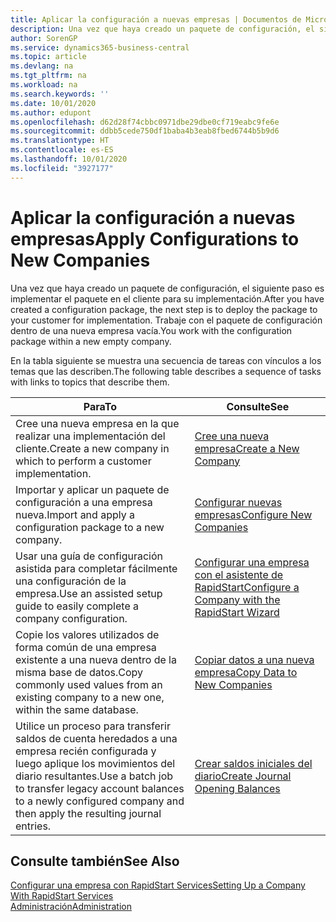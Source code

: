 ```yaml
---
title: Aplicar la configuración a nuevas empresas | Documentos de Microsoft
description: Una vez que haya creado un paquete de configuración, el siguiente paso es implementar el paquete en el cliente para su implementación. Use la configuración con una nueva empresa vacía.
author: SorenGP
ms.service: dynamics365-business-central
ms.topic: article
ms.devlang: na
ms.tgt_pltfrm: na
ms.workload: na
ms.search.keywords: ''
ms.date: 10/01/2020
ms.author: edupont
ms.openlocfilehash: d62d28f74cbbc0971dbe29dbe0cf719eabc9fe6e
ms.sourcegitcommit: ddbb5cede750df1baba4b3eab8fbed6744b5b9d6
ms.translationtype: HT
ms.contentlocale: es-ES
ms.lasthandoff: 10/01/2020
ms.locfileid: "3927177"
---
```

# <a name="apply-configurations-to-new-companies"></a><span data-ttu-id="73d1e-104">Aplicar la configuración a nuevas empresas</span><span class="sxs-lookup"><span data-stu-id="73d1e-104">Apply Configurations to New Companies</span></span>
<span data-ttu-id="73d1e-105">Una vez que haya creado un paquete de configuración, el siguiente paso es implementar el paquete en el cliente para su implementación.</span><span class="sxs-lookup"><span data-stu-id="73d1e-105">After you have created a configuration package, the next step is to deploy the package to your customer for implementation.</span></span> <span data-ttu-id="73d1e-106">Trabaje con el paquete de configuración dentro de una nueva empresa vacía.</span><span class="sxs-lookup"><span data-stu-id="73d1e-106">You work with the configuration package within a new empty company.</span></span>  

 <span data-ttu-id="73d1e-107">En la tabla siguiente se muestra una secuencia de tareas con vínculos a los temas que las describen.</span><span class="sxs-lookup"><span data-stu-id="73d1e-107">The following table describes a sequence of tasks with links to topics that describe them.</span></span>

|<span data-ttu-id="73d1e-108">**Para**</span><span class="sxs-lookup"><span data-stu-id="73d1e-108">**To**</span></span>|<span data-ttu-id="73d1e-109">**Consulte**</span><span class="sxs-lookup"><span data-stu-id="73d1e-109">**See**</span></span>|  
|------------|-------------|  
|<span data-ttu-id="73d1e-110">Cree una nueva empresa en la que realizar una implementación del cliente.</span><span class="sxs-lookup"><span data-stu-id="73d1e-110">Create a new company in which to perform a customer implementation.</span></span>|[<span data-ttu-id="73d1e-111">Cree una nueva empresa</span><span class="sxs-lookup"><span data-stu-id="73d1e-111">Create a New Company</span></span>](admin-how-to-create-a-new-company.md)|  
|<span data-ttu-id="73d1e-112">Importar y aplicar un paquete de configuración a una empresa nueva.</span><span class="sxs-lookup"><span data-stu-id="73d1e-112">Import and apply a configuration package to a new company.</span></span>|[<span data-ttu-id="73d1e-113">Configurar nuevas empresas</span><span class="sxs-lookup"><span data-stu-id="73d1e-113">Configure New Companies</span></span>](admin-how-to-configure-new-companies.md)|  
|<span data-ttu-id="73d1e-114">Usar una guía de configuración asistida para completar fácilmente una configuración de la empresa.</span><span class="sxs-lookup"><span data-stu-id="73d1e-114">Use an assisted setup guide to easily complete a company configuration.</span></span>|[<span data-ttu-id="73d1e-115">Configurar una empresa con el asistente de RapidStart</span><span class="sxs-lookup"><span data-stu-id="73d1e-115">Configure a Company with the RapidStart Wizard</span></span>](admin-how-to-configure-a-company-with-the-rapidstart-wizard.md)|
|<span data-ttu-id="73d1e-116">Copie los valores utilizados de forma común de una empresa existente a una nueva dentro de la misma base de datos.</span><span class="sxs-lookup"><span data-stu-id="73d1e-116">Copy commonly used values from an existing company to a new one, within the same database.</span></span>|[<span data-ttu-id="73d1e-117">Copiar datos a una nueva empresa</span><span class="sxs-lookup"><span data-stu-id="73d1e-117">Copy Data to New Companies</span></span>](admin-how-to-copy-data-to-new-companies.md)|  
|<span data-ttu-id="73d1e-118">Utilice un proceso para transferir saldos de cuenta heredados a una empresa recién configurada y luego aplique los movimientos del diario resultantes.</span><span class="sxs-lookup"><span data-stu-id="73d1e-118">Use a batch job to transfer legacy account balances to a newly configured company and then apply the resulting journal entries.</span></span>|[<span data-ttu-id="73d1e-119">Crear saldos iniciales del diario</span><span class="sxs-lookup"><span data-stu-id="73d1e-119">Create Journal Opening Balances</span></span>](admin-how-to-create-journal-opening-balances.md)|  

## <a name="see-also"></a><span data-ttu-id="73d1e-120">Consulte también</span><span class="sxs-lookup"><span data-stu-id="73d1e-120">See Also</span></span>  
[<span data-ttu-id="73d1e-121">Configurar una empresa con RapidStart Services</span><span class="sxs-lookup"><span data-stu-id="73d1e-121">Setting Up a Company With RapidStart Services</span></span>](admin-set-up-a-company-with-rapidstart.md)  
[<span data-ttu-id="73d1e-122">Administración</span><span class="sxs-lookup"><span data-stu-id="73d1e-122">Administration</span></span>](admin-setup-and-administration.md)
